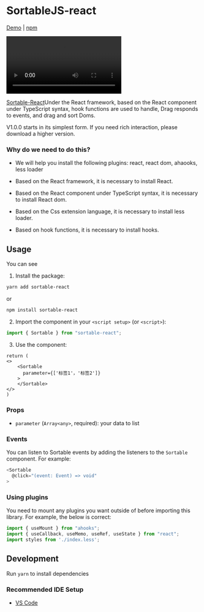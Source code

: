# SortableJS-react

[Demo](https://www.npmjs.com/package/sortable-react/readme/demo.mp4) | [npm](https://www.npmjs.com/package/sortable-react)

![MP4 of the demo being used](./readme/demo.mp4)

[Sortable-React](https://github.com/Timtance/sortable-react)Under the React framework, based on the React component under TypeScript syntax, hook functions are used to handle, Drag responds to events, and drag and sort Doms.

V1.0.0 starts in its simplest form. If you need rich interaction, please download a higher version.

### Why do we need to do this?

- We will help you install the following plugins: react, react dom, ahaooks, less loader

- Based on the React framework, it is necessary to install React.

- Based on the React component under TypeScript syntax, it is necessary to install React dom.

- Based on the Css extension language, it is necessary to install less loader.

- Based on hook functions, it is necessary to install hooks.

## Usage

You can see 

1. Install the package:

```bash
yarn add sortable-react
```

or

```bash
npm install sortable-react
```

2. Import the component in your `<script setup>` (or `<script>`):

```typescript
import { Sortable } from "sortable-react";
```

3. Use the component:

```react
return (
<>
    <Sortable
      parameter={['标签1'，'标签2']}
    >
    </Sortable>
</>
)
```

### Props

- `parameter` (`Array<any>`, required): your data to list

### Events

You can listen to Sortable events by adding the listeners to the `Sortable` component. For example:

```typescript
<Sortable
  @click="(event: Event) => void"
>
```

### Using plugins

You need to mount any plugins you want outside of before importing this library. For example, the below is correct:

```typescript
import { useMount } from "ahooks";
import { useCallback, useMemo, useRef, useState } from "react";
import styles from './index.less';
```


## Development

Run `yarn` to install dependencies

### Recommended IDE Setup

- [VS Code](https://code.visualstudio.com/)